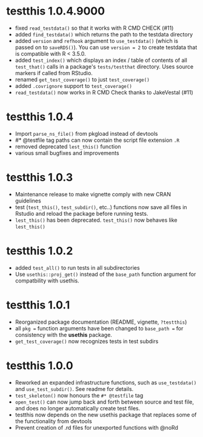 # testthis 1.0.4.9000

* fixed `read_testdata()` so that it works with R CMD CHECK (#11)
* added `find_testdata()` which returns the path to the testdata directory
* added `version` and `refhook` argument to `use_testdata()` (which is passed
  on to `saveRDS()`). You can use `version = 2` to create testdata that is
  compatible with R < 3.5.0.
* added `test_index()` which displays an index / table of contents of all 
  `test_that()` calls in a package's `tests/testthat` directory. Uses
  source markers if called from RStudio.
* renamed `get_test_coverage()` to just `test_coverage()`
* added `.covrignore` support to `test_coverage()`
* `read_testdata()` now works in R CMD Check thanks to JakeVestal (#11)



# testthis 1.0.4

* Import `parse_ns_file()` from pkgload instead of devtools
* #* @testfile tag paths can now contain the script file extension `.R`
* removed deprecated `lest_this()` function
* various small bugfixes and improvements



# testthis 1.0.3

* Maintenance release to make vignette comply with new CRAN guidelines
* test (`test_this()`, `test_subdir()`, etc..) functions now save all files in 
  Rstudio and reload the package before running tests.
* `lest_this()` has been deprecated. `test_this()` now behaves like 
  `lest_this()`
  
  
  

# testthis 1.0.2

* added `test_all()` to run tests in all subdirectories
* Use `usethis::proj_get()` instead of the `base_path` function argument for
  compatbility with usethis.




# testthis 1.0.1

* Reorganized package documentation (README, vignette, `?testthis`)
* all `pkg =` function arguments have been changed to `base_path =` for
  consistency with the **usethis** package.
* `get_test_coverage()` now recognizes tests in test subdirs




# testthis 1.0.0

* Reworked an expanded infrastructure functions, such as `use_testdata()` and
  `use_test_subdir()`. See readme for details.
* `test_skeleton()` now honours the `#* @testfile` tag
* `open_test()` can now jump back and forth between source and test file, and
  does no longer automatically create test files.
* testthis now depends on the new usethis package that replaces some of the
  functionality from devtools
* Prevent creation of .rd files for unexported functions with @noRd

